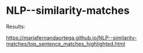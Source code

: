 # NLP--similarity-matches

Results: 

https://mariafernandaortega.github.io/NLP--similarity-matches/top_sentence_matches_highlighted.html
